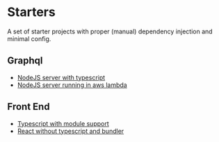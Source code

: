 # Starters

A set of starter projects with proper (manual) dependency injection and minimal config.

## Graphql
- [NodeJS server with typescript](graphql/nodejs-typescript/README.md)
- [NodeJS server running in aws lambda](graphql/aws-lambda-nodejs/README.md)

## Front End
- [Typescript with module support](front-end/typescript-dom/README.md)
- [React without typescript and bundler](front-end/plain-react/README.md)